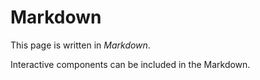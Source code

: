 <script setup>

// using the `name` variable in the template
// causes a hyrdation mismatch
const name = 'Markdown'

</script>

# Markdown

This page is written in _Markdown_.


Interactive components can be included in the Markdown. <Counter/>
